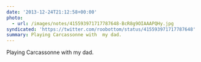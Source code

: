 ```yaml
---
date: '2013-12-24T21:12:58+00:00'
photo:
  - url: /images/notes/415593971717787648-BcR8g9OIAAAPQHy.jpg
syndicated: 'https://twitter.com/roobottom/status/415593971717787648'
summary: Playing Carcassonne with  my dad.
---
```

Playing Carcassonne with  my dad. 
